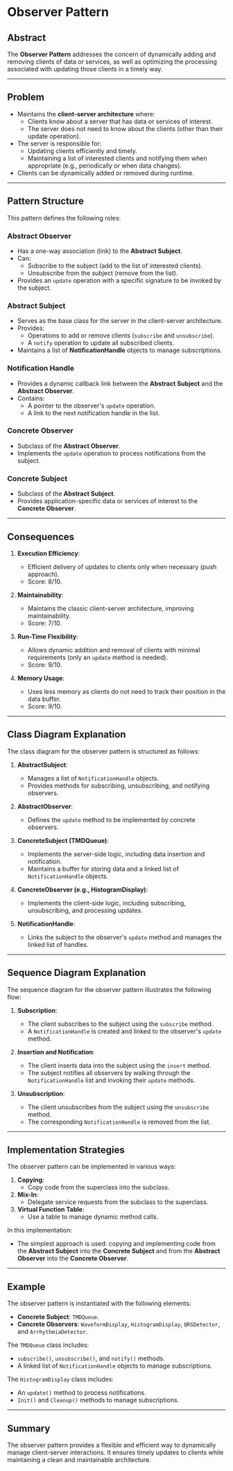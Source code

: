 # Observer Pattern

## Abstract
The **Observer Pattern** addresses the concern of dynamically adding and removing clients of data or services, as well as optimizing the processing associated with updating those clients in a timely way.

---

## Problem
- Maintains the **client-server architecture** where:
  - Clients know about a server that has data or services of interest.
  - The server does not need to know about the clients (other than their update operation).
- The server is responsible for:
  - Updating clients efficiently and timely.
  - Maintaining a list of interested clients and notifying them when appropriate (e.g., periodically or when data changes).
- Clients can be dynamically added or removed during runtime.

---

## Pattern Structure
This pattern defines the following roles:

### Abstract Observer
- Has a one-way association (link) to the **Abstract Subject**.
- Can:
  - Subscribe to the subject (add to the list of interested clients).
  - Unsubscribe from the subject (remove from the list).
- Provides an `update` operation with a specific signature to be invoked by the subject.

### Abstract Subject
- Serves as the base class for the server in the client-server architecture.
- Provides:
  - Operations to add or remove clients (`subscribe` and `unsubscribe`).
  - A `notify` operation to update all subscribed clients.
- Maintains a list of **NotificationHandle** objects to manage subscriptions.

### Notification Handle
- Provides a dynamic callback link between the **Abstract Subject** and the **Abstract Observer**.
- Contains:
  - A pointer to the observer's `update` operation.
  - A link to the next notification handle in the list.

### Concrete Observer
- Subclass of the **Abstract Observer**.
- Implements the `update` operation to process notifications from the subject.

### Concrete Subject
- Subclass of the **Abstract Subject**.
- Provides application-specific data or services of interest to the **Concrete Observer**.

---

## Consequences
1. **Execution Efficiency**:
   - Efficient delivery of updates to clients only when necessary (push approach).
   - Score: 8/10.

2. **Maintainability**:
   - Maintains the classic client-server architecture, improving maintainability.
   - Score: 7/10.

3. **Run-Time Flexibility**:
   - Allows dynamic addition and removal of clients with minimal requirements (only an `update` method is needed).
   - Score: 9/10.

4. **Memory Usage**:
   - Uses less memory as clients do not need to track their position in the data buffer.
   - Score: 9/10.

---

## Class Diagram Explanation
The class diagram for the observer pattern is structured as follows:
1. **AbstractSubject**:
   - Manages a list of `NotificationHandle` objects.
   - Provides methods for subscribing, unsubscribing, and notifying observers.

2. **AbstractObserver**:
   - Defines the `update` method to be implemented by concrete observers.

3. **ConcreteSubject (TMDQueue)**:
   - Implements the server-side logic, including data insertion and notification.
   - Maintains a buffer for storing data and a linked list of `NotificationHandle` objects.

4. **ConcreteObserver (e.g., HistogramDisplay)**:
   - Implements the client-side logic, including subscribing, unsubscribing, and processing updates.

5. **NotificationHandle**:
   - Links the subject to the observer's `update` method and manages the linked list of handles.

---

## Sequence Diagram Explanation
The sequence diagram for the observer pattern illustrates the following flow:
1. **Subscription**:
   - The client subscribes to the subject using the `subscribe` method.
   - A `NotificationHandle` is created and linked to the observer's `update` method.

2. **Insertion and Notification**:
   - The client inserts data into the subject using the `insert` method.
   - The subject notifies all observers by walking through the `NotificationHandle` list and invoking their `update` methods.

3. **Unsubscription**:
   - The client unsubscribes from the subject using the `unsubscribe` method.
   - The corresponding `NotificationHandle` is removed from the list.

---

## Implementation Strategies
The observer pattern can be implemented in various ways:
1. **Copying**:
   - Copy code from the superclass into the subclass.
2. **Mix-In**:
   - Delegate service requests from the subclass to the superclass.
3. **Virtual Function Table**:
   - Use a table to manage dynamic method calls.

In this implementation:
- The simplest approach is used: copying and implementing code from the **Abstract Subject** into the **Concrete Subject** and from the **Abstract Observer** into the **Concrete Observer**.

---

## Example
The observer pattern is instantiated with the following elements:
- **Concrete Subject**: `TMDQueue`.
- **Concrete Observers**: `WaveformDisplay`, `HistogramDisplay`, `QRSDetector`, and `ArrhythmiaDetector`.

The `TMDQueue` class includes:
- `subscribe()`, `unsubscribe()`, and `notify()` methods.
- A linked list of `NotificationHandle` objects to manage subscriptions.

The `HistogramDisplay` class includes:
- An `update()` method to process notifications.
- `Init()` and `Cleanup()` methods to manage subscriptions.

---

## Summary
The observer pattern provides a flexible and efficient way to dynamically manage client-server interactions. It ensures timely updates to clients while maintaining a clean and maintainable architecture.
